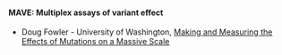 #### MAVE: Multiplex assays of variant effect
* Doug Fowler - University of Washington, [Making and Measuring the Effects of Mutations on a Massive Scale](https://www.biotech.wisc.edu/webcams?lecture=20170223_1330)
